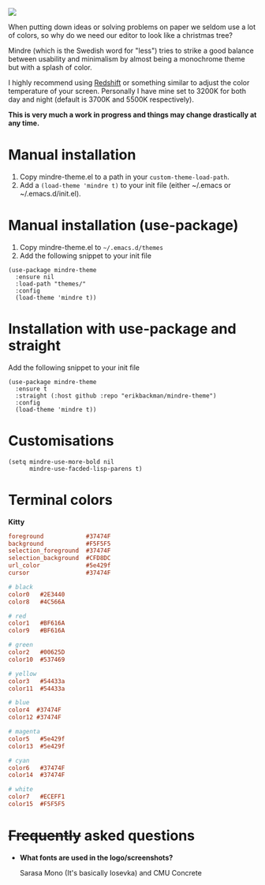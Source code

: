 ![](../assets/mindre-logo.png)

When putting down ideas or solving problems on paper we seldom use a lot of colors,
so why do we need our editor to look like a christmas tree?

Mindre (which is the Swedish word for "less") tries to strike a good balance between
usability and minimalism by almost being a monochrome theme but with a splash of color.

I highly recommend using [Redshift](http://jonls.dk/redshift/) or something
similar to adjust the color temperature of your screen. Personally I have mine
set to 3200K for both day and night (default is 3700K and 5500K respectively).

**This is very much a work in progress and things may change drastically at any time.**

# Manual installation
1. Copy mindre-theme.el to a path in your `custom-theme-load-path`.
2. Add a `(load-theme 'mindre t)` to your init file (either ~/.emacs or ~/.emacs.d/init.el).

# Manual installation (use-package)
1. Copy mindre-theme.el to `~/.emacs.d/themes`
2. Add the following snippet to your init file

```Emacs-Lisp
(use-package mindre-theme
  :ensure nil
  :load-path "themes/"
  :config
  (load-theme 'mindre t))
```

# Installation with use-package and straight
Add the following snippet to your init file

```elisp
(use-package mindre-theme
  :ensure t
  :straight (:host github :repo "erikbackman/mindre-theme")
  :config
  (load-theme 'mindre t))
```

# Customisations

```elisp
(setq mindre-use-more-bold nil
      mindre-use-facded-lisp-parens t)
```

# Terminal colors

**Kitty**

```ini
foreground            #37474F
background            #F5F5F5
selection_foreground  #37474F
selection_background  #CFD8DC
url_color             #5e429f
cursor                #37474F

# black
color0   #2E3440
color8   #4C566A

# red
color1   #BF616A
color9   #BF616A

# green
color2   #00625D
color10  #537469

# yellow
color3   #54433a
color11  #54433a

# blue
color4  #37474F
color12 #37474F

# magenta
color5   #5e429f
color13  #5e429f

# cyan
color6   #37474F
color14  #37474F

# white
color7   #ECEFF1
color15  #F5F5F5
```

# ~~Frequently~~ asked questions
- **What fonts are used in the logo/screenshots?**

  Sarasa Mono (It's basically Iosevka) and CMU Concrete
